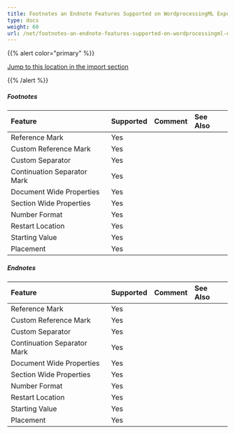 ```yaml
---
title: Footnotes an Endnote Features Supported on WordprocessingML Export
type: docs
weight: 60
url: /net/footnotes-an-endnote-features-supported-on-wordprocessingml-export/
---
```


{{% alert color="primary" %}} 

[Jump to this location in the import section](/pages/createpage.action?spaceKey=wordsnet&title=Footnotes+WordML+Import&linkCreation=true&fromPageId=2595738)

{{% /alert %}} 
##### **Footnotes**

|**Feature**|**Supported**|**Comment**|**See Also**|
| :- | :- | :- | :- |
|Reference Mark |Yes | | |
|Custom Reference Mark |Yes | | |
|Custom Separator |Yes | | |
|Continuation Separator Mark |Yes | | |
|Document Wide Properties |Yes | | |
|Section Wide Properties |Yes | | |
|Number Format |Yes | | |
|Restart Location |Yes | | |
|Starting Value |Yes | | |
|Placement |Yes | | |
##### **Endnotes**

|**Feature**|**Supported**|**Comment**|**See Also**|
| :- | :- | :- | :- |
|Reference Mark |Yes | | |
|Custom Reference Mark |Yes | | |
|Custom Separator |Yes | | |
|Continuation Separator Mark |Yes | | |
|Document Wide Properties |Yes | | |
|Section Wide Properties |Yes | | |
|Number Format |Yes | | |
|Restart Location |Yes | | |
|Starting Value |Yes | | |
|Placement |Yes | | |

